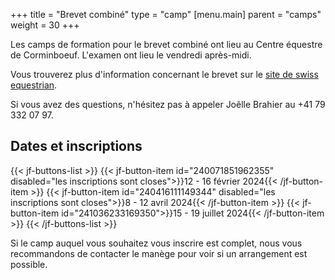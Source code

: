 +++
title = "Brevet combiné"
type = "camp"
[menu.main]
  parent = "camps"
  weight = 30
+++

Les camps de formation pour le brevet combiné ont lieu
au Centre équestre de Corminboeuf. L'examen ont lieu le vendredi après-midi.

Vous trouverez plus d'information concernant le brevet sur le [site de swiss equestrian](https://www.swiss-equestrian.ch/fr/Sport/Brevets/Combine.html).

Si vous avez des questions, n'hésitez pas à appeler Joêlle Brahier au +41 79 332 07 97.

## Dates et inscriptions

{{< jf-buttons-list >}}
{{< jf-button-item id="240071851962355" disabled="les inscriptions sont closes">}}12 - 16 février 2024{{< /jf-button-item >}}
{{< jf-button-item id="240416111149344" disabled="les inscriptions sont closes">}}8 - 12 avril 2024{{< /jf-button-item >}}
{{< jf-button-item id="241036233169350">}}15 - 19 juillet 2024{{< /jf-button-item >}}
{{< /jf-buttons-list >}}

Si le camp auquel vous souhaitez vous inscrire est complet, nous vous recommandons
de contacter le manège pour voir si un arrangement est possible.